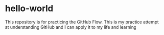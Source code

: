 # hello-world
This repository is for practicing the GitHub Flow.
This is my practice attempt at understanding GitHub and I can apply it to my life and learning
